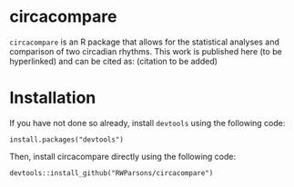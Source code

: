 # circacompare
`circacompare` is an R package that allows for the statistical analyses and comparison of two circadian rhythms.
This work is published here (to be hyperlinked) and can be cited as: (citation to be added)

# Installation

If you have not done so already, install `devtools` using the following code:

```
install.packages("devtools")
```

Then, install circacompare directly using the following code:
```
devtools::install_github("RWParsons/circacompare")
```
